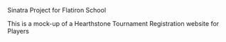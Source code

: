 Sinatra Project for Flatiron School

This is a mock-up of a Hearthstone Tournament Registration website for Players

